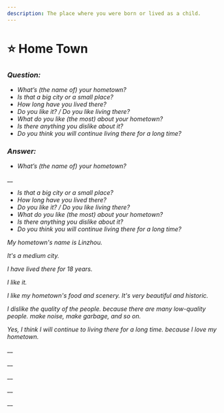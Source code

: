 ```yaml
---
description: The place where you were born or lived as a child.
---
```


# ⭐ Home Town

### _Question:_

* _What’s \(the name of\) your hometown?_
* _Is that a big city or a small place?_
* _How long have you lived there?_
* _Do you like it? / Do you like living there?_
* _What do you like \(the most\) about your hometown?_
* _Is there anything you dislike about it?_
* _Do you think you will continue living there for a long time?_

### _Answer:_

* _What’s \(the name of\) your hometown?_

\_\_

* _Is that a big city or a small place?_
* _How long have you lived there?_
* _Do you like it? / Do you like living there?_
* _What do you like \(the most\) about your hometown?_
* _Is there anything you dislike about it?_
* _Do you think you will continue living there for a long time?_

_My hometown's name is  Linzhou._

_It's a medium city._

_I have lived there for 18 years._

_I like it._

_I like my hometown's food and scenery.  It's very beautiful and historic._

_I dislike the quality of the people. because there are many low-quality people. make noise, make garbage, and so on._

_Yes, I think I will continue to living there for a long time. because I love my hometown._

\_\_

\_\_

\_\_

\_\_

\_\_

